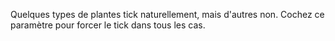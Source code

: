 Quelques types de plantes tick naturellement, mais d'autres non. Cochez ce paramètre pour forcer le
tick dans tous les cas.